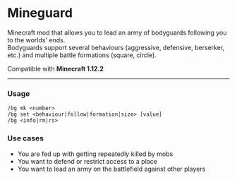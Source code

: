 # Mineguard

Minecraft mod that allows you to lead an army of bodyguards following you to the worlds' ends.  
Bodyguards support several behaviours (aggressive, defensive, berserker, etc.) and multiple battle formations (square, circle).

Compatible with **Minecraft 1.12.2**

---

### Usage
```
/bg mk <number>
/bg set <behaviour|follow|formation|size> [value]
/bg <info|rm|rs>
```

### Use cases
+ You are fed up with getting repeatedly killed by mobs
+ You want to defend or restrict access to a place
+ You want to lead an army on the battlefield against other players